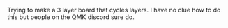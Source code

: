 Trying to make a 3 layer board that cycles layers. I have no clue how to do this but people on the QMK discord sure do. 
